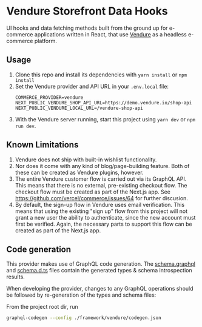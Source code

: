 # Vendure Storefront Data Hooks

UI hooks and data fetching methods built from the ground up for e-commerce applications written in React, that use [Vendure](http://vendure.io/) as a headless e-commerce platform.

## Usage

1. Clone this repo and install its dependencies with `yarn install` or `npm install`
2. Set the Vendure provider and API URL in your `.env.local` file:
   ```
   COMMERCE_PROVIDER=vendure
   NEXT_PUBLIC_VENDURE_SHOP_API_URL=https://demo.vendure.io/shop-api
   NEXT_PUBLIC_VENDURE_LOCAL_URL=/vendure-shop-api
   ```
3. With the Vendure server running, start this project using `yarn dev` or `npm run dev`.

## Known Limitations

1. Vendure does not ship with built-in wishlist functionality.
2. Nor does it come with any kind of blog/page-building feature. Both of these can be created as Vendure plugins, however.
3. The entire Vendure customer flow is carried out via its GraphQL API. This means that there is no external, pre-existing checkout flow. The checkout flow must be created as part of the Next.js app. See https://github.com/vercel/commerce/issues/64 for further discusion.
4. By default, the sign-up flow in Vendure uses email verification. This means that using the existing "sign up" flow from this project will not grant a new user the ability to authenticate, since the new account must first be verified. Again, the necessary parts to support this flow can be created as part of the Next.js app.

## Code generation

This provider makes use of GraphQL code generation. The [schema.graphql](./schema.graphql) and [schema.d.ts](./schema.d.ts) files contain the generated types & schema introspection results.

When developing the provider, changes to any GraphQL operations should be followed by re-generation of the types and schema files:

From the project root dir, run

```sh
graphql-codegen --config ./framework/vendure/codegen.json
```
